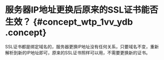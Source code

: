 # 服务器IP地址更换后原来的SSL证书能否生效？ {#concept_wtp_1vv_ydb .concept}

SSL证书都是绑定域名的，服务器更换IP地址没有任何关系，只要域名不变，重新解析到新的IP地址即可，原来的SSL证书照样可以用，不需要更换新的证书。

